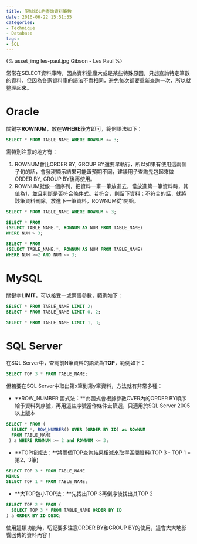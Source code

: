 ```yaml
---
title: 限制SQL的查詢資料筆數
date: 2016-06-22 15:51:55
categories:
- Technique
- Database
tags:
- SQL
---
```



{% asset_img les-paul.jpg Gibson - Les Paul %}

常常在SELECT資料庫時，因為資料量龐大或是某些特殊原因，只想查詢特定筆數的資料，但因為各家資料庫的語法不盡相同，避免每次都要重新查詢一次，所以就整理起來。

<!-- more -->

# Oracle
關鍵字**ROWNUM**，放在**WHERE**後方即可，範例語法如下：

``` sql 上述語法的作用是查詢前3筆資料
SELECT * FROM TABLE_NAME WHERE ROWNUM <= 3;
```

需特別注意的地方有：

1. ROWNUM會比ORDER BY, GROUP BY還要早執行，所以如果有使用這兩個子句的話，會發現顯示結果可能跟預期不同，建議用子查詢先包起來做ORDER BY, GROUP BY後再使用。
2. ROWNUM就像一個序列，把資料一筆一筆放進去，當放進第一筆資料時，其值為1，並且判斷是否符合條件式。若符合，則留下資料；不符合的話，就將該筆資料刪除，放進下一筆資料，ROWNUM從1開始。

``` sql 用此語法會查無資料，因為永遠不會出現大於3的ROWNUM
SELECT * FROM TABLE_NAME WHERE ROWNUM > 3;
```

``` sql 查詢第3筆以後的資料
SELECT * FROM
(SELECT TABLE_NAME.*, ROWNUM AS NUM FROM TABLE_NAME)
WHERE NUM > 3;
```

``` sql 取得第2、3筆資料
SELECT * FROM
(SELECT TABLE_NAME.*, ROWNUM AS NUM FROM TABLE_NAME)
WHERE NUM >=2 AND NUM <= 3;
```

# MySQL
關鍵字**LIMIT**，可以接受一或兩個參數，範例如下：

``` sql 查詢前2筆資料
SELECT * FROM TABLE_NAME LIMIT 2;
SELECT * FROM TABLE_NAME LIMIT 0, 2;
```

``` sql 查詢第2到第4筆資料
SELECT * FROM TABLE_NAME LIMIT 1, 3;
```
# SQL Server
在SQL Server中，查詢前N筆資料的語法為**TOP**，範例如下：

``` sql 查詢前3筆資料
SELECT TOP 3 * FROM TABLE_NAME;
```

但若要在SQL Server中取出第x筆到第y筆資料，方法就有非常多種：

* **ROW_NUMBER 函式法：**此函式會根據參數OVER內的ORDER BY順序給予資料列序號，再用這些序號當作條件去篩選，只適用於SQL Server 2005以上版本
``` sql 查詢出第2、3筆資料
SELECT * FROM (
  SELECT *, ROW_NUMBER() OVER (ORDER BY ID) as ROWNUM
  FROM TABLE_NAME
 ) a WHERE ROWNUM >= 2 and ROWNUM <= 3;
```

* **TOP相減法：**將兩個TOP查詢結果相減來取得區間資料(TOP 3 - TOP 1 = 第2、3筆)
``` sql
SELECT TOP 3 * FROM TABLE_NAME
MINUS
SELECT TOP 1 * FROM TABLE_NAME;
```

* **大TOP包小TOP法：**先找出TOP 3再倒序後找出其TOP 2
``` sql
SELECT TOP 2 * FROM (
  SELECT TOP 3 * FROM TABLE_NAME ORDER BY ID
) a ORDER BY ID DESC;
```

使用這類功能時，切記要多注意ORDER BY和GROUP BY的使用，這會大大地影響回傳的資料內容！